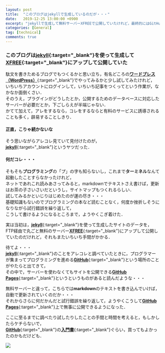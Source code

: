 ```yaml
---
layout: post
title:  "このブログはjekyllで生成しているのだが・・・"
date:   2019-12-25 13:00:00 +0900
excerpt: "jekyllで生成して無料サーバーXFREEで公開していたけれど，最終的にはGitHub Pagesに移行したこのブログの成り立ちを簡単に"
categories: [General]
tag: [technical]
comments: true
---
```

### このブログは[**jekyll**][jl]{:target="_blank"}を使って生成して[**XFREE**][xf]{:target="_blank"}にアップして公開していた

駄文を書きためるブログでもつくるかと思い立ち，有名どころの[**ワードプレス（WordPress）**][wp]{:target="_blank"}でやってみるかと少し試してみたけれど，  
いちいちアカウントにログインして，いちいち記事をつくってという作業が，なかなか面倒くさい．  
そのうえ，プラグインがどうしたとか，公開するためのデータベースに対応したサーバーが必要だとか，下ごしらえが半端じゃない．  
かてて加えて，アレをするなら，コレをするならと有料のサービスに誘導されることも多く，辟易することしきり．  

#### 正直，こりゃ続かないな  

そう思いながらアレコレ見ていて見付けたのが，  
[**jekyll**][jl]{:target="_blank"}というヤツだった．  

#### 何だコレ・・・  

そもそも**プログラミング**の「プ」の字も知らないし，これまで**ターミネル**なんて起動したことすらなかったけれど，  
ネットであれこれ読みあさってみると，markdownでテキストさえ書けば，更新はお茶の子さいさいだというし，サイトマップもつくれるらしい．  
試してみるかといじりはじめたのが運の尽き・・・  
基礎知識もないのでプログラミングの本など読むことなく，何度か挫折しそうになりながら試行錯誤を繰り返して，  
こうして書けるようになるところまで，ようやくこぎ着けた．  

実は当初は，[**jekyll**][jl]{:target="_blank"}を使って生成したサイトのデータを，  
FTP経由で丸ごと無料のサーバー[**XFREE**][xf]{:target="_blank"}にアップして公開していたのだけれど，それもまたいちいち手間がかかる．  

待てよ・・・  
[**jekyll**][jl]{:target="_blank"}のことをアレコレと調べていたときに，プログラマーが集まってプログラミングを進める[**GitHub**][gh]{:target="_blank"}という場所のことがやたらと出てきて，  
その中で，サーバーを使わなくてもサイトを公開できる[**GitHub Pages**][gp]{:target="_blank"}というというものがあると読んだような・・・  

無料サーバーと違って，こちらでは**markdown**のテキストを書き込んでいけば，自動で更新されていくのだか・・・  
それからさらに何だかんだと試行錯誤を繰り返して，ようやくこうして[**GitHub Pages**][gp]{:target="_blank"}上で無事に公開できるようになった．  

ここに至るまでに調べたり試したりしたことの手間と時間を考えると，もしかしたらケチらないで，  
[**GitHub**][gh]{:target="_blank"}の[**入門書**][amz]{:target="_blank"}ぐらい，買ってもよかったのかもだけども．  

<a href="https://www.amazon.co.jp/GitHub%E5%AE%9F%E8%B7%B5%E5%85%A5%E9%96%80%E2%94%80%E2%94%80Pull-Request%E3%81%AB%E3%82%88%E3%82%8B%E9%96%8B%E7%99%BA%E3%81%AE%E5%A4%89%E9%9D%A9-WEB-PRESS-plus-ebook/dp/B07JLJSDMJ/ref=as_li_ss_il?__mk_ja_JP=%E3%82%AB%E3%82%BF%E3%82%AB%E3%83%8A&keywords=GitHub&qid=1577256598&sr=8-5&linkCode=li2&tag=palibera-22&linkId=4aec90359112a8a8ccb139c8ec9f87f5&language=ja_JP" target="_blank"><img border="0" src="//ws-fe.amazon-adsystem.com/widgets/q?_encoding=UTF8&ASIN=B07JLJSDMJ&Format=_SL160_&ID=AsinImage&MarketPlace=JP&ServiceVersion=20070822&WS=1&tag=palibera-22&language=ja_JP" ></a><img src="https://ir-jp.amazon-adsystem.com/e/ir?t=palibera-22&language=ja_JP&l=li2&o=9&a=B07JLJSDMJ" width="1" height="1" border="0" alt="" style="border:none !important; margin:0px !important;" />  

[jl]: http://jekyllrb-ja.github.io
[wp]: https://ja.wordpress.org
[xf]: https://www.xfree.ne.jp
[gh]: https://github.com
[gp]: https://pages.github.com
[amz]: https://amzn.to/35YZ31K
